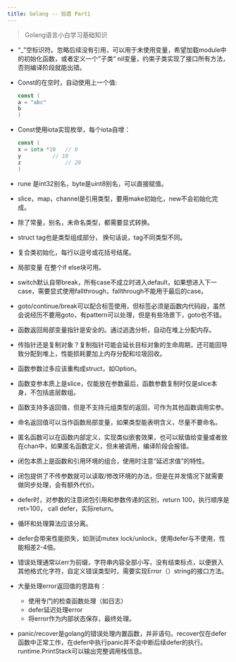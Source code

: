 ```yaml
---
title: Golang -- 拾遗 Part1 
---
```


> Golang语言小白学习基础知识

* “_”空标识符。忽略后续没有引用，可以用于未使用变量，希望加载module中的初始化函数，或者定义一个”子类“ nil变量，约束子类实现了接口所有方法，否则编译阶段就能出错。

* Const的在空时，自动使用上一个值:

  ```go
  const (
  a = "abc"
  b
  )
  ```

* Const使用iota实现枚举，每个iota自增：

   ```go
  const (
  x = iota *10   // 0
  y	         // 10
  z              // 20
  )
   ```

* rune 是int32别名，byte是uint8别名，可以直接赋值。

* slice，map，channel是引用类型，要用make初始化，new不会初始化完成。

*  除了常量，别名，未命名类型，都需要显式转换。

* struct tag也是类型组成部分， 换句话说，tag不同类型不同。
* 复合类初始化，每行以逗号或花括号结尾。
* 局部变量 在整个if else块可用。
* switch默认自带break，所有case不成立时进入default，如果想进入下一case，需要显式使用fallthrough，fallthrough不能用于最后的case。
* goto/continue/break可以配合标签使用，但标签必须是函数内代码段，虽然会说经历不要用goto，有pattern可以处理，但是有些场景下，goto也不错。
* 函数返回局部变量指针是安全的。通过逃逸分析，自动在堆上分配内存。
* 传指针还是复制对象？复制指针可能会延长目标对象的生命周期，还可能回导致分配到堆上，性能损耗要加上内存分配和垃圾回收。
* 函数参数过多应该重构成struct，如Option。
*  函数变参本质上是slice，仅能放在参数最后，函数参数复制时仅是slice本身，不包括底层数组。
* 函数支持多返回值，但是不支持元组类型的返回，可作为其他函数调用实参。
* 命名返回值可以当作函数局部变量，如果类型能表明含义，尽量不要命名。
* 匿名函数可以在函数内部定义，实现类似嵌套效果，也可以赋值给变量或者放在chan中，如果匿名函数定义，但未被调用，编译阶段会报错。
* 闭包本质上是函数和引用环境的组合，使用时注意“延迟求值”的特性。
* 闭包提供了不传参数就可以读取/修改环境的办法，但是在并发情况下就需要做同步处理，会有额外代价。
* defer时，对参数的注意闭包引用和参数传递的区别，return 100，执行顺序是 ret=100， call defer，实际return。
* 循环和处理算法应该分离。
* defer会带来性能损失，如测试mutex lock/unlock，使用defer与不使用，性能相差2-4倍。
* 错误处理通常以err为前缀，字符串内容全部小写，没有结束标点，以便嵌入其他格式化字符，自定义错误类型时，需要实现Error（）string的接口方法。
* 大量处理error返回值的思路有：
  * 使用专门的检查函数处理（如日志）
  * defer延迟处理error
  * 将error作为内部状态保存，最终处理。
* panic/recover是golang的错误处理内置函数，并非语句。recover仅在defer函数中正常工作，在defer中执行panic并不会中断后续defer的执行。 runtime.PrintStack可以输出完整调用栈信息。
